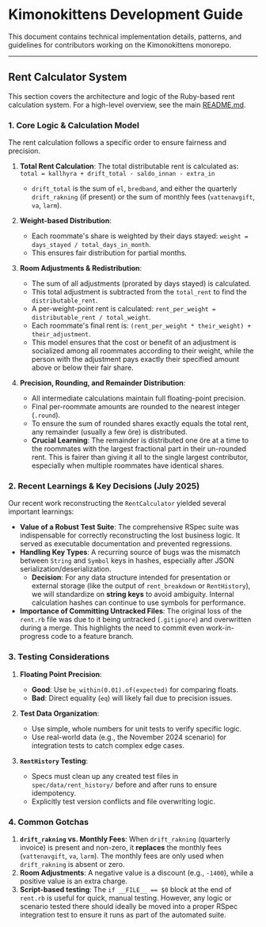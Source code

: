 # Kimonokittens Development Guide

This document contains technical implementation details, patterns, and guidelines for contributors working on the Kimonokittens monorepo.

---

## Rent Calculator System

This section covers the architecture and logic of the Ruby-based rent calculation system. For a high-level overview, see the main [README.md](README.md).

### 1. Core Logic & Calculation Model

The rent calculation follows a specific order to ensure fairness and precision.

1.  **Total Rent Calculation**:
    The total distributable rent is calculated as:
    `total = kallhyra + drift_total - saldo_innan - extra_in`
    -   `drift_total` is the sum of `el`, `bredband`, and either the quarterly `drift_rakning` (if present) or the sum of monthly fees (`vattenavgift`, `va`, `larm`).

2.  **Weight-based Distribution**:
    -   Each roommate's share is weighted by their days stayed: `weight = days_stayed / total_days_in_month`.
    -   This ensures fair distribution for partial months.

3.  **Room Adjustments & Redistribution**:
    -   The sum of all adjustments (prorated by days stayed) is calculated.
    -   This total adjustment is subtracted from the `total_rent` to find the `distributable_rent`.
    -   A per-weight-point rent is calculated: `rent_per_weight = distributable_rent / total_weight`.
    -   Each roommate's final rent is: `(rent_per_weight * their_weight) + their_adjustment`.
    -   This model ensures that the cost or benefit of an adjustment is socialized among all roommates according to their weight, while the person with the adjustment pays exactly their specified amount above or below their fair share.

4.  **Precision, Rounding, and Remainder Distribution**:
    -   All intermediate calculations maintain full floating-point precision.
    -   Final per-roommate amounts are rounded to the nearest integer (`.round`).
    -   To ensure the sum of rounded shares exactly equals the total rent, any remainder (usually a few öre) is distributed.
    -   **Crucial Learning**: The remainder is distributed one öre at a time to the roommates with the largest fractional part in their un-rounded rent. This is fairer than giving it all to the single largest contributor, especially when multiple roommates have identical shares.

### 2. Recent Learnings & Key Decisions (July 2025)

Our recent work reconstructing the `RentCalculator` yielded several important learnings:

*   **Value of a Robust Test Suite**: The comprehensive RSpec suite was indispensable for correctly reconstructing the lost business logic. It served as executable documentation and prevented regressions.
*   **Handling Key Types**: A recurring source of bugs was the mismatch between `String` and `Symbol` keys in hashes, especially after JSON serialization/deserialization.
    *   **Decision**: For any data structure intended for presentation or external storage (like the output of `rent_breakdown` or `RentHistory`), we will standardize on **string keys** to avoid ambiguity. Internal calculation hashes can continue to use symbols for performance.
*   **Importance of Committing Untracked Files**: The original loss of the `rent.rb` file was due to it being untracked (`.gitignore`) and overwritten during a merge. This highlights the need to commit even work-in-progress code to a feature branch.

### 3. Testing Considerations

1.  **Floating Point Precision**:
    -   **Good**: Use `be_within(0.01).of(expected)` for comparing floats.
    -   **Bad**: Direct equality (`eq`) will likely fail due to precision issues.

2.  **Test Data Organization**:
    -   Use simple, whole numbers for unit tests to verify specific logic.
    -   Use real-world data (e.g., the November 2024 scenario) for integration tests to catch complex edge cases.

3.  **`RentHistory` Testing**:
    -   Specs must clean up any created test files in `spec/data/rent_history/` before and after runs to ensure idempotency.
    -   Explicitly test version conflicts and file overwriting logic.

### 4. Common Gotchas

1.  **`drift_rakning` vs. Monthly Fees**: When `drift_rakning` (quarterly invoice) is present and non-zero, it **replaces** the monthly fees (`vattenavgift`, `va`, `larm`). The monthly fees are only used when `drift_rakning` is absent or zero.
2.  **Room Adjustments**: A negative value is a discount (e.g., `-1400`), while a positive value is an extra charge.
3.  **Script-based testing**: The `if __FILE__ == $0` block at the end of `rent.rb` is useful for quick, manual testing. However, any logic or scenario tested there should ideally be moved into a proper RSpec integration test to ensure it runs as part of the automated suite. 